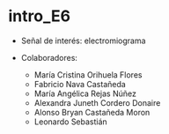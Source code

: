 # intro_E6

- Señal de interés: electromiograma 

- Colaboradores:
  - María Cristina Orihuela Flores
  - Fabricio Nava Castañeda
  - María Angélica Rejas Núñez
  - Alexandra Juneth Cordero Donaire
  - Alonso Bryan Castañeda Moron
  - Leonardo Sebastián 
